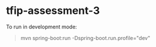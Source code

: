 # tfip-assessment-3
To run in development mode:
> mvn spring-boot:run -Dspring-boot.run.profile="dev"
